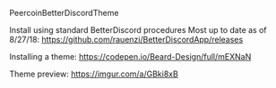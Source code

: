 PeercoinBetterDiscordTheme

Install using standard BetterDiscord procedures
Most up to date as of 8/27/18: https://github.com/rauenzi/BetterDiscordApp/releases

Installing a theme: 
https://codepen.io/Beard-Design/full/mEXNaN

Theme preview:
https://imgur.com/a/GBki8xB